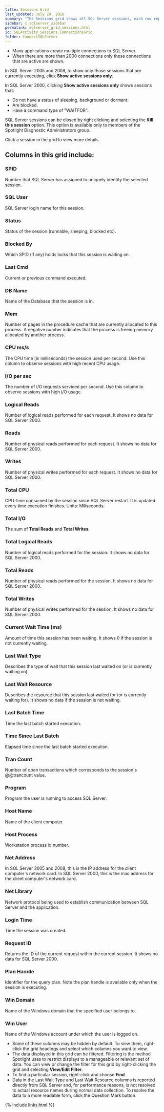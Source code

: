 ```yaml
---
title: Sessions Grid
last_updated: July 29, 2016
summary: "The Sessions grid shows all SQL Server sessions, each row representing a single SQL Server session."
sidebar: c_sqlserver_sidebar
permalink: sqlserver_grid_sessions.html
id: SQLActivity_Sessions.ConnectionsGrid
folder: ConnectSQLServer
---
```


<note type="note"></note>

* Many applications create multiple connections to SQL Server.
* When there are more than 2000 connections only those connections that are active are shown.

In SQL Server 2005 and 2008, to show only those sessions that are currently executing, click **Show active sessions only**.

In SQL Server 2000, clicking **Show active sessions only** shows sessions that:

* Do not have a status of sleeping, background or dormant.
* Are blocked.
* Have a command type of "WAITFOR".

SQL Server sessions can be closed by right clicking and selecting the **Kill this session** option. This option is available only to members of the Spotlight Diagnostic Administrators group.

Click a session in the grid to view more details.

## Columns in this grid include:

### SPID

Number that SQL Server has assigned to uniquely identify the selected session.

### SQL User

SQL Server login name for this session.

### Status

Status of the session (runnable, sleeping, blocked etc).

### Blocked By

Which SPID (if any) holds locks that this session is waiting on.

### Last Cmd

Current or previous command executed.

### DB Name

Name of the Database that the session is in.

### Mem

Number of pages in the procedure cache that are currently allocated to this process. A negative number indicates that the process is freeing memory allocated by another process.

### CPU ms/s

The CPU time (in milliseconds) the session used per second. Use this column to observe sessions with high recent CPU usage.

### I/O per sec

The number of I/O requests serviced per second. Use this column to observe sessions with high I/O usage.

### Logical Reads

Number of logical reads performed for each request.  It shows no data for SQL Server 2000.

### Reads

Number of physical reads performed for each request.  It shows no data for SQL Server 2000.

### Writes

Number of physical writes performed for each request.  It shows no data for SQL Server 2000.

### Total CPU

CPU-time consumed by the session since SQL Server restart. It is updated every time execution finishes. Units: Miliseconds.

### Total I/O

The sum of **Total Reads** and **Total Writes**.

### Total Logical Reads

Number of logical reads performed for the session. It shows no data for SQL Server 2000.

### Total Reads

Number of physical reads performed for the session. It shows no data for SQL Server 2000.

### Total Writes

Number of physical writes performed for the session. It shows no data for SQL Server 2000.

### Current Wait Time (ms)

Amount of time this session has been waiting. It shows 0 if the session is not currently waiting.

### Last Wait Type

Describes the type of wait that this session last waited on (or is currently waiting on).

### Last Wait Resource

Describes the resource that this session last waited for (or is currently waiting for). It shows no data if the session is not waiting.

### Last Batch Time

Time the last batch started execution.

### Time Since Last Batch

Elapsed time since the last batch started execution.

### Tran Count

Number of open transactions which corresponds to the session's @@trancount value.

### Program

Program the user is running to access SQL Server.

### Host Name

Name of the client computer.

### Host Process

Workstation process id number.

### Net Address

In SQL Server 2005 and 2008, this is the IP address for the client computer's network card.
In SQL Server 2000, this is the mac address for the client computer's network card.

### Net Library

Network protocol being used to establish communication between SQL Server and the application.

### Login Time

Time the session was created.

### Request ID

Returns the ID of the current request within the current session. It shows no data for SQL Server 2000.

### Plan Handle

Identifier for the query plan. Note the plan handle is available only when the session is executing.

### Win Domain

Name of the Windows domain that the specified user belongs to.

### Win User

Name of the Windows account under which the user is logged on.


<note type="note"></note>
* Some of these columns may be hidden by default. To view them, right-click the grid headings and select which columns you want to view.
* The data displayed in this grid can be filtered. Filtering is the method Spotlight uses to restrict displays to a manageable or relevant set of data. You can view or change the filter for this grid by right-clicking the grid and selecting **View/Edit Filter**.
* To find a particular session, right-click and choose **Find**.
* Data in the Last Wait Type and Last Wait Resource columns is reported directly from SQL Server and, for performance reasons, is not resolved to actual resource names during normal data collection. To resolve the data to a more readable form, click the Question Mark button.


{% include links.html %}

